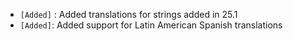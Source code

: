 - `[Added]` : Added translations for strings added in 25.1
- `[Added]`: Added support for Latin American Spanish translations